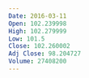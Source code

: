 ```yaml
---
Date: 2016-03-11
Open: 102.239998
High: 102.279999
Low: 101.5
Close: 102.260002
Adj Close: 98.204727
Volume: 27408200
---
```

